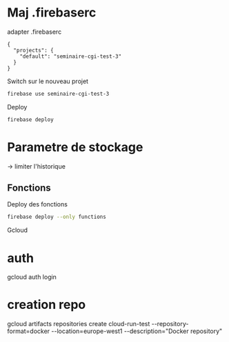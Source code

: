 

# Maj .firebaserc
adapter .firebaserc
```
{
  "projects": {
    "default": "seminaire-cgi-test-3"
  }
}
```

Switch sur le nouveau projet
``` bash
firebase use seminaire-cgi-test-3
```


Deploy
``` bash
firebase deploy
```

# Parametre de stockage
 -> limiter l'historique



## Fonctions

Deploy des fonctions
``` bash
firebase deploy --only functions
```



Gcloud

# auth
gcloud auth login

# creation repo
gcloud artifacts repositories create cloud-run-test --repository-format=docker --location=europe-west1 --description="Docker repository" 


